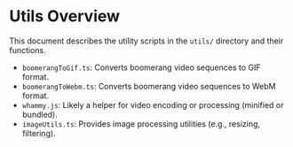 # Utils Overview

This document describes the utility scripts in the `utils/` directory and their functions.
 
- `boomerangToGif.ts`: Converts boomerang video sequences to GIF format.
- `boomerangToWebm.ts`: Converts boomerang video sequences to WebM format.
- `whammy.js`: Likely a helper for video encoding or processing (minified or bundled).
- `imageUtils.ts`: Provides image processing utilities (e.g., resizing, filtering). 
